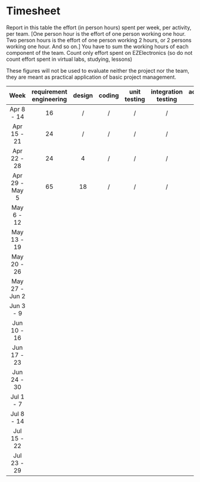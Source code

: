 # Timesheet

Report in this table the effort (in person hours) spent per week, per activity, per team.
[One person hour is the effort of one person working one hour.
Two person hours is the effort of one person working 2 hours, or 2 persons working one hour. And so on.]
You have to sum the working hours of each component of the team.
Count only effort spent on EZElectronics (so do not count effort spent in virtual labs, studying, lessons)

These figures will not be used to evaluate neither the project nor the team, they are meant as practical application of basic project management.

|      Week      | requirement engineering | design | coding | unit testing | integration testing | acceptance testing | management | git maven |
| :------------: | :---------------------: | :----: | :----: | :----------: | :-----------------: | :----------------: | :--------: | :-------: |
|   Apr 8 - 14   |           16            |   /    |   /    |      /       |          /          |         /          |     4      |     1     |
|  Apr 15 - 21   |           24            |   /    |   /    |      /       |          /          |         /          |     4      |     4     |
|  Apr 22 - 28   |           24            |   4    |   /    |      /       |          /          |         /          |     4      |     /     |
| Apr 29 - May 5 |           65            |   18   |   /    |      /       |          /          |         /          |     8      |     /     |
|   May 6 - 12   |                         |        |        |              |                     |                    |            |           |
|  May 13 - 19   |                         |        |        |              |                     |                    |            |           |
|  May 20 - 26   |                         |        |        |              |                     |                    |            |           |
| May 27 - Jun 2 |                         |        |        |              |                     |                    |            |           |
|   Jun 3 - 9    |                         |        |        |              |                     |                    |            |           |
|  Jun 10 - 16   |                         |        |        |              |                     |                    |            |           |
|  Jun 17 - 23   |                         |        |        |              |                     |                    |            |           |
|  Jun 24 - 30   |                         |        |        |              |                     |                    |            |           |
|   Jul 1 - 7    |                         |        |        |              |                     |                    |            |           |
|   Jul 8 - 14   |                         |        |        |              |                     |                    |            |           |
|  Jul 15 - 22   |                         |        |        |              |                     |                    |            |           |
|  Jul 23 - 29   |                         |        |        |              |                     |                    |            |           |
